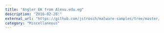 ```yaml
---
title: "Angler EK from Alexu.edu.eg"
description: "2016-02-28:"
external_url: "https://github.com/jstrosch/malware-samples/tree/master/exploit_kits/2016/angler/February"
category: "Miscellaneous"
---
```

